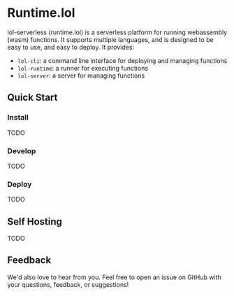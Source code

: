 # Runtime.lol

lol-serverless (runtime.lol) is a serverless platform for running webassembly (wasm) functions. It supports multiple languages, and is designed to be easy to use, and easy to deploy. It provides:

- `lol-cli`: a command line interface for deploying and managing functions
- `lol-runtime`: a runner for executing functions
- `lol-server`: a server for managing functions

## Quick Start

### Install

TODO

### Develop

TODO

### Deploy

TODO

## Self Hosting

TODO

## Feedback

We'd also love to hear from you. Feel free to open an issue on GitHub with your questions, feedback, or suggestions!
